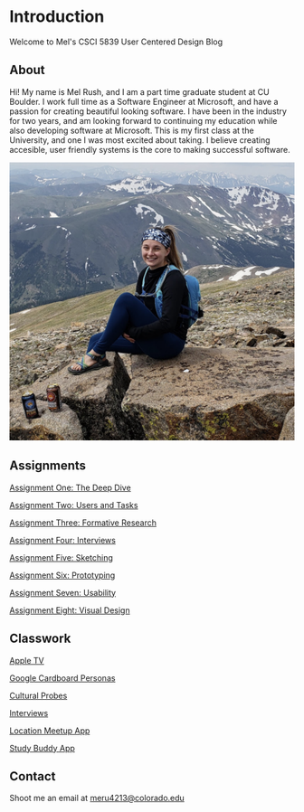 # Introduction

Welcome to Mel's CSCI 5839 User Centered Design Blog

## About

Hi! My name is Mel Rush, and I am a part time graduate student at CU Boulder. I work full time as a Software Engineer at Microsoft, and have a passion for creating beautiful looking software. I have been in the industry for two years, and am looking forward to continuing my education while also developing software at Microsoft. This is my first class at the University, and one I was most excited about taking. I believe creating accesible, user friendly systems is the core to making successful software.

![Mel](Imgs/melrush.png)

## Assignments

[Assignment One: The Deep Dive](blog/assignment1.md)

[Assignment Two: Users and Tasks](blog/assignment2.md)

[Assignment Three: Formative Research](blog/assignment3.md)

[Assignment Four: Interviews](blog/assignment4.md)

[Assignment Five: Sketching](blog/assignment5.md)

[Assignment Six: Prototyping](blog/assignment6.md)

[Assignment Seven: Usability](blog/assignment7.md)

[Assignment Eight: Visual Design](blog/assignment8.md)

## Classwork

[Apple TV](classwork/appletv.md)

[Google Cardboard Personas](classwork/personas.md)

[Cultural Probes](classwork/culturalprobe.md)

[Interviews](classwork/interviewpractice.md)

[Location Meetup App](classwork/meetupapp.md)

[Study Buddy App](classwork/studybuddyapp.md)

## Contact

Shoot me an email at meru4213@colorado.edu
